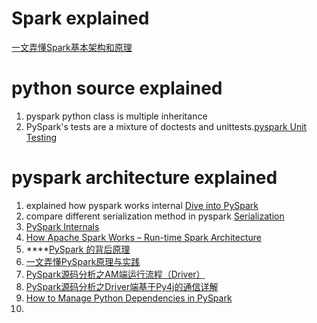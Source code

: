 # Spark explained  
[一文弄懂Spark基本架构和原理](https://blog.csdn.net/oTengYue/article/details/88405479)  

# python source explained #  
1. pyspark python class is multiple inheritance  
1. PySpark's tests are a mixture of doctests and unittests.[pyspark Unit Testing](https://cwiki.apache.org/confluence/display/SPARK/PySpark+Internals)    

# pyspark architecture explained #  
1. explained how pyspark works internal [Dive into PySpark](https://www.slideshare.net/mateuszbuskiewicz/dive-into-pyspark)  
1. compare different serialization method in pyspark [Serialization](https://github.com/awesome-spark/spark-gotchas/blob/master/09_serialization.md)  
1. [PySpark Internals](https://cwiki.apache.org/confluence/display/SPARK/PySpark+Internals)  
1. [How Apache Spark Works – Run-time Spark Architecture](https://data-flair.training/blogs/how-apache-spark-works/)  
1. ****[PySpark 的背后原理](http://sharkdtu.com/posts/pyspark-internal.html)  
1. [一文弄懂PySpark原理与实践](https://blog.csdn.net/oTengYue/article/details/88417186)  
1. [PySpark源码分析之AM端运行流程（Driver）](https://blog.csdn.net/oTengYue/article/details/105379628)  
1. [PySpark源码分析之Driver端基于Py4j的通信详解](https://blog.csdn.net/oTengYue/article/details/106376108)  
1. [How to Manage Python Dependencies in PySpark](https://databricks.com/blog/2020/12/22/how-to-manage-python-dependencies-in-pyspark.html)  
2. 
